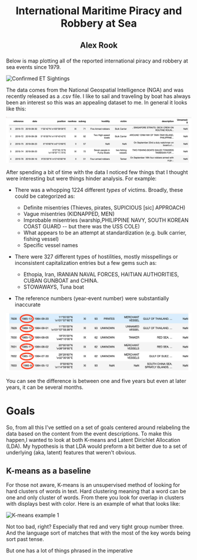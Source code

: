 
# <p style="text-align: center;">International Maritime Piracy and Robbery at Sea </p>
## <p style="text-align: center;">Alex Rook </p>




Below is map plotting all of the reported international piracy and robbery at sea events since 1979.

![Confirmed ET Sightings](images/all_events.png "All international piracy and robbery at sea events since 1979")

The data comes from the National Geospatial Intelligence (NGA) and was recently released as a .csv file. I like to sail and traveling by boat has always been an interest so this was an appealing dataset to me. In general it looks like this:

![Confirmed ET Sightings](images/imported_raw_data.png "pandas df of raw piracy data")

After spending a bit of time with the data I noticed few things that I thought were interesting but were things hinder analysis. For example:

* There was a whopping 1224 different _types_ of victims. Broadly, these could be categorized as:
    - Definite misentries (Thieves, pirates, SUPICIOUS [sic] APPROACH) 
    - Vague misentries (KIDNAPPED, MEN)
    - Improbable misentries (warship,PHILIPPINE NAVY, SOUTH KOREAN COAST GUARD -- but there was the USS COLE)
    - What appears to be an attempt at standardization (e.g. bulk carrier, fishing vessel)
    - Specific vessel names

* There were 327 different types of hostilities, mostly misspellings or inconsistent capitalization entries but a few gems such as:
    - Ethopia, Iran, IRANIAN NAVAL FORCES, HAITIAN AUTHORITIES, CUBAN GUNBOAT and CHINA.  
    - STOWAWAYS, Tuna boat

* The reference numbers (year-event number) were substantially inaccurate

![Reference-Date Discrepancies](images/reference-date_discrepencies.png "Reference-Date Discrepancies")

You can see the difference is between one and five years but even at later years, it can be several months.

# Goals
So, from all this I've settled on a set of goals centered around relabeling the data based on the content from the event descriptions. To make this happen,I wanted to look at both K-means and Latent Dirichlet Allocation (LDA). My hypothesis is that LDA would preform a bit better due to a set of underlying (aka, latent) features that weren't obvious.

## K-means as a baseline
For those not aware, K-means is an unsupervised method of looking for hard clusters of words in text. Hard clustering meaning that a word can be one and only cluster of words. From there you look for overlap in clusters with displays best with color. Here is an example of what that looks like:

![K-means example 1](images/K-means_example_1.png "K means example 1")

Not too bad, right? Especially that red and very tight group number three. And the language sort of matches that with the most of the key words being sort past tense. 



But one has a lot of things phrased in the imperative



